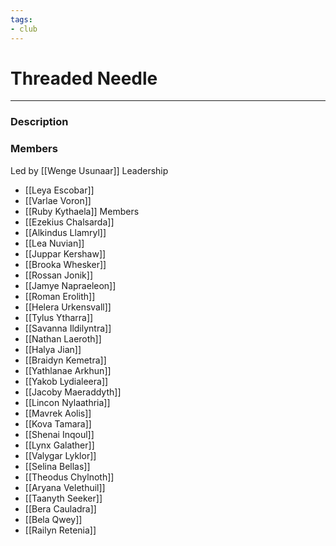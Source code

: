 ```yaml
---
tags:
- club
---
```

# Threaded Needle
---
### Description

### Members
Led by [[Wenge Usunaar]]
Leadership
- [[Leya Escobar]]
- [[Varlae Voron]]
- [[Ruby Kythaela]]
Members
- [[Ezekius Chalsarda]]
- [[Alkindus Llamryl]]
- [[Lea Nuvian]]
- [[Juppar Kershaw]]
- [[Brooka Whesker]]
- [[Rossan Jonik]]
- [[Jamye Napraeleon]]
- [[Roman Erolith]]
- [[Helera Urkensvall]]
- [[Tylus Ytharra]]
- [[Savanna Ildilyntra]]
- [[Nathan Laeroth]]
- [[Halya Jian]]
- [[Braidyn Kemetra]]
- [[Yathlanae Arkhun]]
- [[Yakob Lydialeera]]
- [[Jacoby Maeraddyth]]
- [[Lincon Nylaathria]]
- [[Mavrek Aolis]]
- [[Kova Tamara]]
- [[Shenai Inqoul]]
- [[Lynx Galather]]
- [[Valygar Lyklor]]
- [[Selina Bellas]]
- [[Theodus Chylnoth]]
- [[Aryana Velethuil]]
- [[Taanyth Seeker]]
- [[Bera Cauladra]]
- [[Bela Qwey]]
- [[Railyn Retenia]]